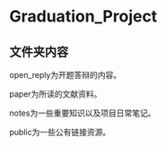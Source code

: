 # Graduation_Project
## 文件夹内容
   open_reply为开题答辩的内容。
   
   paper为所读的文献资料。
   
   notes为一些重要知识以及项目日常笔记。
   
   public为一些公有链接资源。
